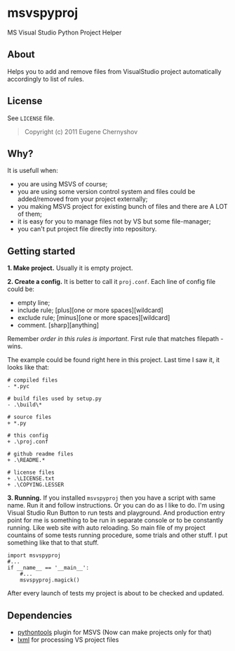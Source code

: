 msvspyproj
==========

MS Visual Studio Python Project Helper

About
-----

Helps you to add and remove files from VisualStudio project automatically accordingly to list of rules.

License
-------

See `LICENSE` file.

> Copyright (c) 2011 Eugene Chernyshov

Why?
----

It is usefull when:

 - you are using MSVS of course;
 - you are using some version control system and files could be added/removed from your project externally;
 - you making MSVS project for existing bunch of files and there are A LOT of them;
 - it is easy for you to manage files not by VS but some file-manager;
 - you can't put project file directly into repository.

Getting started
---------------

**1. Make project.** Usually it is empty project. 

**2. Create a config.** It is better to call it `proj.conf`. Each line of config file could be:

 - empty line;
 - include rule; [plus][one or more spaces][wildcard]
 - exclude rule; [minus][one or more spaces][wildcard]
 - comment. [sharp][anything]

Remember _order in this rules is important_. First rule that matches filepath - wins.

The example could be found right here in this project. Last time I saw it, it looks like that:

    # compiled files
    - *.pyc

    # build files used by setup.py
    - .\build\*

    # source files
    + *.py

    # this config
    + .\proj.conf

    # github readme files
    + .\README.*

    # license files
    + .\LICENSE.txt
    + .\COPYING.LESSER

**3. Running.** If you installed `msvspyproj` then you have a script with same name. Run it and follow instructions.
Or you can do as I like to do. I'm using Visual Studio Run Button to run tests and playground.
And production entry point for me is something to be run in separate console or to be constantly running. 
Like web site with auto reloading. So main file of my project countains of some tests running procedure,
some trials and other stuff. I put something like that to that stuff.

    import msvspyproj
    #...
    if __name__ == '__main__':
        #...
        msvspyproj.magick() 

After every launch of tests my project is about to be checked and updated.

Dependencies
------------

 - [pythontools](http://pytools.codeplex.com/) plugin for MSVS (Now can make projects only for that)
 - [lxml](http://lxml.de/) for processing VS project files